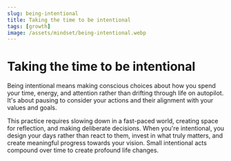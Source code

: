 ```yaml
---
slug: being-intentional
title: Taking the time to be intentional
tags: [growth]
image: /assets/mindset/being-intentional.webp
---
```


# Taking the time to be intentional

<!-- truncate -->

Being intentional means making conscious choices about how you spend your time, energy, and
attention rather than drifting through life on autopilot. It's about pausing to consider your
actions and their alignment with your values and goals.

This practice requires slowing down in a fast-paced world, creating space for reflection, and making
deliberate decisions. When you're intentional, you design your days rather than react to them,
invest in what truly matters, and create meaningful progress towards your vision. Small intentional
acts compound over time to create profound life changes.
